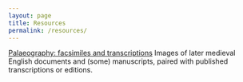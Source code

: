 ```yaml
---
layout: page
title: Resources
permalink: /resources/
---
```


[Palaeography: facsimiles and transcriptions](/resources/facsimiles/)
Images of later medieval English documents and (some) manuscripts, paired with published transcriptions or editions.

<!---
[Dated and datable digitized manuscripts](/resources/dated-and-datable)
A growing list of dated or datable manuscripts that have been digitized in full.
--->